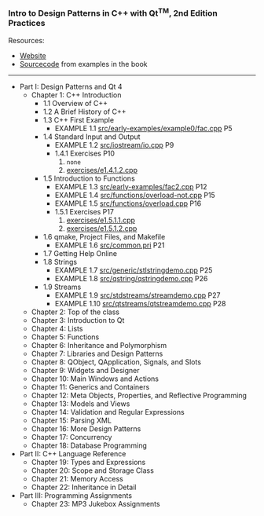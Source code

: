 ### Intro to Design Patterns in C++ with Qt<sup>TM</sup>, 2nd Edition Practices

Resources:
* [Website](http://www.ics.com/design-patterns)
* [Sourcecode](http://www.ics.com/designpatterns/dist/index.html) from examples in the book

----------------------
* Part I: Design Patterns and Qt 4
    - Chapter 1: C++ Introduction
        - 1.1 Overview of C++
        - 1.2 A Brief History of C++
        - 1.3 C++ First Example
            - EXAMPLE 1.1 [src/early-examples/example0/fac.cpp](src/early-examples/example0/fac.cpp) P5
        - 1.4 Standard Input and Output
            - EXAMPLE 1.2 [src/iostream/io.cpp](src/iostream/io.cpp) P9
            - 1.4.1 Exercises P10
                1. `none`
                2.  [exercises/e1.4.1.2.cpp](exercises/e1.4.1.2.cpp)
        - 1.5 Introduction to Functions
            - EXAMPLE 1.3 [src/early-examples/fac2.cpp](src/early-examples/fac2.cpp) P12
            - EXAMPLE 1.4 [src/functions/overload-not.cpp](src/functions/overload-not.cpp) P15
            - EXAMPLE 1.5 [src/functions/overload.cpp](src/functions/overload.cpp) P16
            - 1.5.1 Exercises P17
                1. [exercises/e1.5.1.1.cpp](exercises/e1.5.1.1.cpp)
                2. [exercises/e1.5.1.2.cpp](exercises/e1.5.1.2.cpp)
        - 1.6 qmake, Project Files, and Makefile
            - EXAMPLE 1.6 [src/common.pri](src/common.pri) P21
        - 1.7 Getting Help Online
        - 1.8 Strings
            - EXAMPLE 1.7 [src/generic/stlstringdemo.cpp](src/generic/stlstringdemo.cpp) P25
            - EXAMPLE 1.8 [src/qstring/qstringdemo.cpp](src/qstring/qstringdemo.cpp) P26
        - 1.9 Streams
            - EXAMPLE 1.9 [src/stdstreams/streamdemo.cpp](src/stdstreams/streamdemo.cpp) P27
            - EXAMPLE 1.10 [src/qtstreams/qtstreamdemo.cpp](src/qtstreams/qtstreamdemo.cpp) P28
    - Chapter 2: Top of the class
    - Chapter 3: Introduction to Qt
    - Chapter 4: Lists
    - Chapter 5: Functions
    - Chapter 6: Inheritance and Polymorphism
    - Chapter 7: Libraries and Design Patterns
    - Chapter 8: QObject, QApplication, Signals, and Slots
    - Chapter 9: Widgets and Designer
    - Chapter 10: Main Windows and Actions
    - Chapter 11: Generics and Containers
    - Chapter 12: Meta Objects, Properties, and Reflective Programming
    - Chapter 13: Models and Views
    - Chapter 14: Validation and Regular Expressions
    - Chapter 15: Parsing XML
    - Chapter 16: More Design Patterns
    - Chapter 17: Concurrency
    - Chapter 18: Database Programming
* Part II: C++ Language Reference
    - Chapter 19: Types and Expressions
    - Chapter 20: Scope and Storage Class
    - Chapter 21: Memory Access
    - Chapter 22: Inheritance in Detail
* Part III: Programming Assignments
    - Chapter 23: MP3 Jukebox Assignments